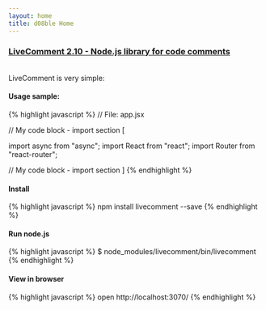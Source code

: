 ```yaml
---
layout: home
title: d08ble Home
---
```

### [LiveComment 2.10 - Node.js library for code comments](https://github.com/d08ble/livecomment)
<br>
LiveComment is very simple:

#### Usage sample:

{% highlight javascript %}
// File: app.jsx

// My code block - import section [

import async from "async";
import React from "react";
import Router from "react-router";

// My code block - import section ]
{% endhighlight %}

#### Install

{% highlight javascript %}
npm install livecomment --save
{% endhighlight %}

#### Run node.js

{% highlight javascript %}
$ node_modules/livecomment/bin/livecomment
{% endhighlight %}

#### View in browser
{% highlight javascript %}
open http://localhost:3070/
{% endhighlight %}


